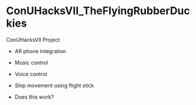 # ConUHacksVII_TheFlyingRubberDuckies
ConUHacksVII Project


- AR phone integration

- Music control

- Voice control

- Ship movement using flight stick

- Does this work?
